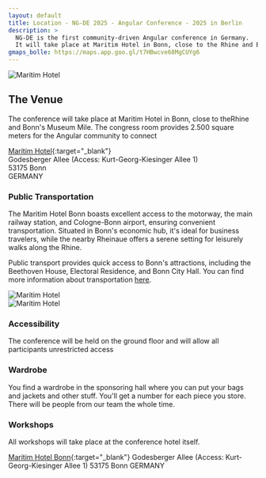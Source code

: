 ```yaml
---
layout: default
title: Location - NG-DE 2025 - Angular Conference - 2025 in Berlin
description: >
  NG-DE is the first community-driven Angular conference in Germany.
  It will take place at Maritim Hotel in Bonn, close to the Rhine and Bonn's Museum Mile.
gmaps_bolle: https://maps.app.goo.gl/t7HBwcve68MgCUYg6
---
```


<section class="section section--top-banner">
  <div class="fullwidth">
    <img class="lazy"
      src="/assets/placeholder-image.svg"
      data-src="/assets/location/cover/ng-de-sponsoring-area.jpg"
      data-srcset="/assets/location/cover/ng-de-sponsoring-area.jpg"
      alt="Maritim Hotel"
      title="Maritim Hotel">
  </div>
</section>
<section class="section section--main">
<div class="container" markdown="1">

## The Venue

The conference will take place at Maritim Hotel in Bonn, close to theRhine and Bonn's Museum Mile. 
The congress room provides 2.500 square meters for the Angular community to connect

[Maritim Hotel]({{page.gmaps_bolle}}){:target="_blank"}<br>
Godesberger Allee (Access: Kurt-Georg-Kiesinger Allee 1)<br>
53175 Bonn<br>
GERMANY<br>

### Public Transportation

The Maritim Hotel Bonn boasts excellent access to the motorway, the main railway station, and Cologne-Bonn airport, ensuring convenient transportation.
Situated in Bonn's economic hub, it's ideal for business travelers, while the nearby Rheinaue offers a serene setting for leisurely walks along the Rhine.

Public transport provides quick access to Bonn's attractions, including the Beethoven House, Electoral Residence, and Bonn City Hall.
You can find more information about transportation [here](https://www.maritim.com/en/hotels/germany/hotel-bonn/maps-transportation).

</div>
</section>
<section class="section section--impressions">
  <div class="fullwidth">
    <div class="impressions">
      <div class="impressions__impression">
        <img class="lazy"
          src="/assets/placeholder-image.svg"
          data-src="/assets/location/impression-1/ng-de-stage.jpg"
          data-srcset="/assets/location/impression-1/ng-de-stage.jpg"
          alt="Maritim Hotel"
          title="Maritim Hotel">
      </div>
      <div class="impressions__impression">
        <img class="lazy"
          src="/assets/placeholder-image.svg"
          data-src="/assets/location/impression-2/ng-de-kicker.jpg"
          data-srcset="/assets/location/impression-2/ng-de-kicker.jpg"
          alt="Maritim Hotel"
          title="Maritim Hotel">
      </div>
    </div>
  </div>
</section>
<section class="section section--main">
<div class="container" markdown="1">

### Accessibility
The conference will be held on the ground floor and will allow all participants unrestricted access

### Wardrobe
You find a wardrobe in the sponsoring hall where you can put your bags and jackets and other stuff. You'll get a number for each piece you store. There will be people from our team the whole time.


### Workshops

All workshops will take place at the conference hotel itself.

[Maritim Hotel Bonn](https://maps.app.goo.gl/t7HBwcve68MgCUYg6){:target="_blank"}
Godesberger Allee (Access: Kurt-Georg-Kiesinger Allee 1)
53175 Bonn
GERMANY

</div>
</section>
